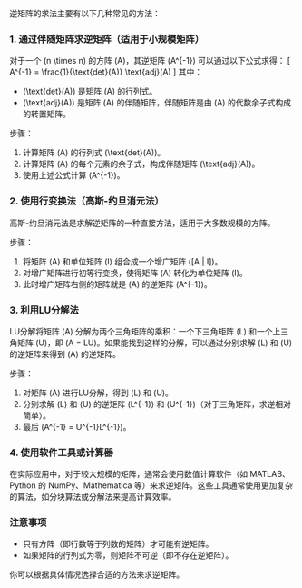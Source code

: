 
逆矩阵的求法主要有以下几种常见的方法：

### 1. 通过伴随矩阵求逆矩阵（适用于小规模矩阵）
对于一个 \(n \times n\) 的方阵 \(A\)，其逆矩阵 \(A^{-1}\) 可以通过以下公式求得：
\[ A^{-1} = \frac{1}{\text{det}(A)} \text{adj}(A) \]
其中：
- \(\text{det}(A)\) 是矩阵 \(A\) 的行列式。
- \(\text{adj}(A)\) 是矩阵 \(A\) 的伴随矩阵，伴随矩阵是由 \(A\) 的代数余子式构成的转置矩阵。

步骤：
1. 计算矩阵 \(A\) 的行列式 \(\text{det}(A)\)。
2. 计算矩阵 \(A\) 的每个元素的余子式，构成伴随矩阵 \(\text{adj}(A)\)。
3. 使用上述公式计算 \(A^{-1}\)。

### 2. 使用行变换法（高斯-约旦消元法）
高斯-约旦消元法是求解逆矩阵的一种直接方法，适用于大多数规模的方阵。

步骤：
1. 将矩阵 \(A\) 和单位矩阵 \(I\) 组合成一个增广矩阵 \([A | I]\)。
2. 对增广矩阵进行初等行变换，使得矩阵 \(A\) 转化为单位矩阵 \(I\)。
3. 此时增广矩阵右侧的矩阵就是 \(A\) 的逆矩阵 \(A^{-1}\)。

### 3. 利用LU分解法
LU分解将矩阵 \(A\) 分解为两个三角矩阵的乘积：一个下三角矩阵 \(L\) 和一个上三角矩阵 \(U\)，即 \(A = LU\)。如果能找到这样的分解，可以通过分别求解 \(L\) 和 \(U\) 的逆矩阵来得到 \(A\) 的逆矩阵。

步骤：
1. 对矩阵 \(A\) 进行LU分解，得到 \(L\) 和 \(U\)。
2. 分别求解 \(L\) 和 \(U\) 的逆矩阵 \(L^{-1}\) 和 \(U^{-1}\)（对于三角矩阵，求逆相对简单）。
3. 最后 \(A^{-1} = U^{-1}L^{-1}\)。

### 4. 使用软件工具或计算器
在实际应用中，对于较大规模的矩阵，通常会使用数值计算软件（如 MATLAB、Python 的 NumPy、Mathematica 等）来求逆矩阵。这些工具通常使用更加复杂的算法，如分块算法或分解法来提高计算效率。

### 注意事项
- 只有方阵（即行数等于列数的矩阵）才可能有逆矩阵。
- 如果矩阵的行列式为零，则矩阵不可逆（即不存在逆矩阵）。

你可以根据具体情况选择合适的方法来求逆矩阵。
